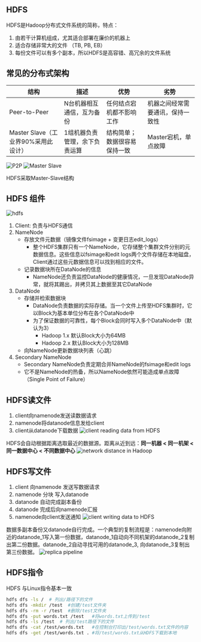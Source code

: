 ## HDFS

HDFS是Hadoop分布式文件系统的简称，特点：
1. 由若干计算机组成，尤其适合部署在廉价的机器上
2. 适合存储非常大的文件 （TB, PB, EB）
3. 每份文件可以有多个副本，所以HDFS是高容错、高冗余的文件系统

## 常见的分布式架构

|结构|描述|优势|劣势|
|--|--|--|--|
|Peer-to-Peer|N台机器相互通信，互为备份|任何结点宕机都不影响工作|机器之间经常需要通讯，保持一致性|
|Master Slave（工业界90%采用此设计）|1组机器负责管理，余下负责运算|结构简单；数据很容易保持一致|Master宕机，单点故障|

![P2P](https://github.com/ZhangShiqiu1993/notes/raw/master/cloud/6.%20HDFS/assets/1.jpg)
![Master Slave](https://github.com/ZhangShiqiu1993/notes/raw/master/cloud/6.%20HDFS/assets/2.jpg)

HDFS采取Master-Slave结构

## HDFS 组件
![hdfs](https://github.com/ZhangShiqiu1993/notes/raw/master/cloud/6.%20HDFS/assets/3.jpg)

1. Client: 负责与HDFS通信
2. NameNode
    + 存放文件元数据（镜像文件fsimage + 变更日志edit_logs）
        + 整个HDFS集群只有一个NameNode，它存储整个集群文件分别的元数据信息。这些信息以fsimage和edit logs两个文件存储在本地磁盘，Client通过这些元数据信息可以找到相应的文件。
    + 记录数据块所在DataNode的信息
        + NameNode还负责监控DataNode的健康情况，一旦发现DataNode异常，就将其踢出，并拷贝其上数据至其它DataNode
3. DataNode
	+ 存储并检索数据块
        + DataNode负责数据的实际存储。当一个文件上传至HDFS集群时，它以Block为基本单位分布在各个DataNode中
        + 为了保证数据的可靠性，每个Block会同时写入多个DataNode中（默认为3）
            + Hadoop 1.x 默认Block大小为64MB
            + Hadoop 2.x 默认Block大小为128MB
	+ 向NameNode更新数据块列表（心跳）
4. Secondary NameNode
    + Secondary NameNode负责定期合并NameNode的fsimage和edit logs
    + 它不是NameNode的热备，所以NameNode依然可能造成单点故障（Single Point of Failure）

## HDFS读文件

1. client向namenode发送读数据请求
2. namenode将datanode信息发给client
3. client从datanode下载数据
![client reading data from HDFS](https://github.com/ZhangShiqiu1993/notes/raw/master/cloud/6.%20HDFS/assets/5.jpg)

HDFS会自动根据距离选取最近的数据源。距离从近到远：**同一机器 < 同一机架 < 同一数据中心 < 不同数据中心**
![network distance in Hadoop](https://github.com/ZhangShiqiu1993/notes/raw/master/cloud/6.%20HDFS/assets/6.jpg)


## HDFS写文件

1. client 向namenode 发送写数据请求
2. namenode 分块 写入datanode
3. datanode 自动完成副本备份
4. datanode 完成后向namenode汇报
5. namenode向client发送通知
![client writing data to HDFS](https://github.com/ZhangShiqiu1993/notes/raw/master/cloud/6.%20HDFS/assets/7.jpg)

数据多副本备份又datanode自行完成。一个典型的复制流程是：namenode向附近的datanode_1写入第一份数据，datanode_1自动向不同机架的datanode_2复制出第二份数据。datanode_2自动寻找可用的datanode_3, 向datanode_3复制出第三份数据。
![replica pipeline](https://github.com/ZhangShiqiu1993/notes/raw/master/cloud/6.%20HDFS/assets/8.jpg)


## HDFS指令
HDFS 与Linux指令基本一致
```bash
hdfs dfs -ls /  # 列出/路径下的文件
hdfs dfs -mkdir /test  #创建/test文件夹
hdfs dfs -rm -r /test  #删除/test文件夹
hdfs dfs -put words.txt /test   #将words.txt上传到/test
hdfs dfs -ls /test  # 列出/test路径下的文件
hdfs dfs -cat /test/words.txt   #在控制台打印出/test/words.txt文件的内容
hdfs dfs -get /test/words.txt . #将/test/words.txt从HDFS下载到本地
```
